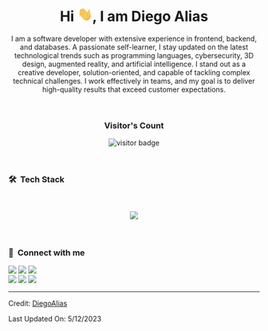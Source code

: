 <h1 align="center">Hi <img src="https://raw.githubusercontent.com/KevinPatel04/KevinPatel04/master/Hi.gif" width="30px">, I am Diego Alias </h1>

<p align="center" width="150px"> I am a software developer with extensive experience in frontend, backend, and databases. A passionate self-learner, I stay updated on the latest technological trends such as programming languages, cybersecurity, 3D design, augmented reality, and artificial intelligence. I stand out as a creative developer, solution-oriented, and capable of tackling complex technical challenges. I work effectively in teams, and my goal is to deliver high-quality results that exceed customer expectations.</p>

<br/>

<h3 align="center"><b>Visitor's Count</b></h3>
<p align="center"><img src="https://profile-counter.glitch.me/%7BDiegoAlias%7D/count.svg" alt="visitor badge"/></p>

<br/>

### 🛠 &nbsp;Tech Stack

<br/>

<p align="center">
  <a href="https://skillicons.dev">
    <img src="https://skillicons.dev/icons?i=azure,bootstrap,css,html,java,js,react,vite,py,discord,docker,git,github,mongodb,mysql,nextjs,nodejs,postman,tailwind,ts,blender,threejs,unity,vscode,idea&perline=14" />
  </a>
</p>

<br/>

### :link: &nbsp;Connect with me

<p align="center">
  
<a href="https://portafolio-diego-alias.vercel.app"><img src="https://img.shields.io/badge/website-000000?style=for-the-badge&logo=About.me&logoColor=white"/></a>
<a href="https://linkedin.com/in/diego-seba-alias"><img src="https://img.shields.io/badge/LinkedIn-0077B5?style=for-the-badge&logo=linkedin&logoColor=white"/></a>
<a href="mailto:diegoaliasm10@gmail.com"><img src="https://img.shields.io/badge/-diegoaliasm10@gmail.com-D14836?style=for-the-badge&logo=gmail&logoColor=white"/></a>                      
<a href="https://instagram.com/ia.code"><img src="https://img.shields.io/badge/-ia.code-E4405F?style=for-the-badge&logo=Instagram&logoColor=white"/></a>
<a href="https://web.telegram.org/k/"><img src="https://img.shields.io/badge/Telegram-2CA5E0?style=for-the-badge&logo=telegram&logoColor=white"/></a>
<a href="https://web.whatsapp.com/"><img src="https://img.shields.io/badge/WhatsApp-25D366?style=for-the-badge&logo=whatsapp&logoColor=white"/></a>

</p> 

 
---
Credit: [DiegoAlias](https://github.com/DiegoAlias)


Last Updated On: 5/12/2023



